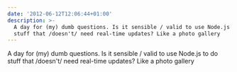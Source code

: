 ```yaml
---
date: '2012-06-12T12:06:44+01:00'
description: >-
  A day for (my) dumb questions. Is it sensible / valid to use Node.js to do
  stuff that /doesn't/ need real-time updates? Like a photo gallery
---
```

A day for (my) dumb questions. Is it sensible / valid to use Node.js to do stuff that /doesn't/ need real-time updates? Like a photo gallery
